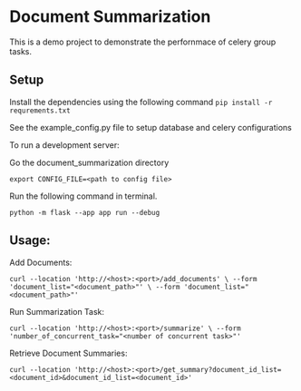 # Document Summarization
This is a demo project to demonstrate the perfornmace of celery group
tasks.

## Setup
Install the dependencies using the following command
`pip install -r requrements.txt`

See the example_config.py file to setup database
and celery configurations

To run a development server:

Go the document_summarization directory

`export CONFIG_FILE=<path to config file>`

Run the following command in terminal.

`python -m flask --app app run --debug`

## Usage:
Add Documents:

`curl --location 'http://<host>:<port>/add_documents' \
--form 'document_list="<document_path>"' \
--form 'document_list="<document_path>"'`

Run Summarization Task:

`curl --location 'http://<host>:<port>/summarize' \
--form 'number_of_concurrent_task="<number of concurrent task>"'`

Retrieve Document Summaries:

`curl --location 'http://<host>:<port>/get_summary?document_id_list=<document_id>&document_id_list=<document_id>'`